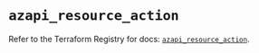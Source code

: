 # `azapi_resource_action`

Refer to the Terraform Registry for docs: [`azapi_resource_action`](https://registry.terraform.io/providers/azure/azapi/2.7.0/docs/resources/resource_action).
